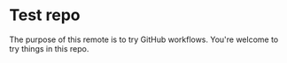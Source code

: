 # Test repo

The purpose of this remote is to try GitHub workflows. You're welcome to try things in this repo.